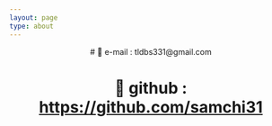 ```yaml
---
layout: page
type: about
---
```


<center>
# 👾 e-mail : tldbs331@gmail.com

# 🐳 github : https://github.com/samchi31
</center>
